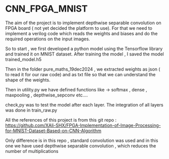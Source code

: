 # CNN_FPGA_MNIST



The aim of the project is to implement depthwise separable convolution on FPGA board ( not yet decided the platform to use). For that we need to implement a verilog code which reads the weights and biases and do the 
required operations on the input images. 

So to start , we first developed a python model using the Tensorflow library and trained it on MNIST dataset. 
After training the model , I saved the model trained_model.h5

Then in the folder pure_maths_19dec2024 , we extracted weights as json ( to read it for our raw code) and as txt file so that we can understand the shape of the weights. 

Then in utility.py we have defined functions like -> softmax , dense , maxpooling , depthwise_sepconv etc....

check,py was to test the model after each layer. 
The integration of all layers was done in train_raw.py

All the references of this project is from this git repo : https://github.com/XAli-SHX/FPGA-Implementation-of-Image-Processing-for-MNIST-Dataset-Based-on-CNN-Algorithm

Only difference is in this repo , standard convolution was used and in this one we have used depthwise separable convolution , which reduces the number of multiplications
 

